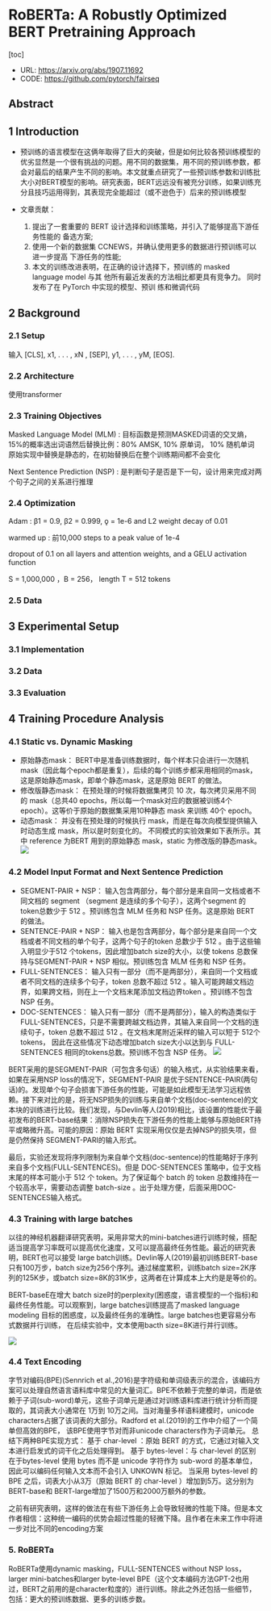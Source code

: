 # RoBERTa: A Robustly Optimized BERT Pretraining Approach
[toc]
- URL: https://arxiv.org/abs/1907.11692
- CODE: https://github.com/pytorch/fairseq

## Abstract

## 1 Introduction
- 预训练的语言模型在这俩年取得了巨大的突破，但是如何比较各预训练模型的优劣显然是一个很有挑战的问题。用不同的数据集，用不同的预训练参数，都会对最后的结果产生不同的影响。本文就重点研究了一些预训练参数和训练批大小对BERT模型的影响。研究表面，BERT远远没有被充分训练，如果训练充分且技巧运用得到，其表现完全能超过（或不逊色于）后来的预训练模型

- 文章贡献：
     1. 提出了一套重要的 BERT 设计选择和训练策略，并引入了能够提高下游任务性能的 备选方案; 
     2. 使用一个新的数据集 CCNEWS，并确认使用更多的数据进行预训练可以进一步提高 下游任务的性能; 
     3. 本文的训练改进表明，在正确的设计选择下，预训练的 masked language model 与其 他所有最近发表的方法相比都更具有竞争力。 
同时发布了在 PyTorch 中实现的模型、预训 练和微调代码

## 2 Background
### 2.1 Setup
输入 [CLS], x1, . . . , xN , [SEP], y1, . . . , yM, [EOS].

### 2.2 Architecture
使用transformer

### 2.3 Training Objectives
Masked Language Model (MLM)
: 目标函数是预测MASKED词语的交叉熵，15%的概率选出词语然后替换比例：80% AMSK, 10% 原单词， 10% 随机单词
原始实现中替换是静态的，在初始替换后在整个训练期间都不会变化

Next Sentence Prediction (NSP)
: 是判断句子是否是下一句，设计用来完成对两个句子之间的关系进行推理

### 2.4 Optimization
Adam
:  β1 = 0.9, β2 = 0.999, ǫ = 1e-6 and L2 weight decay of 0.01

warmed up
: 前10,000 steps to a peak value of 1e-4

dropout of 0.1 on all layers and attention weights, and a GELU activation function

S = 1,000,000 ，B = 256，  length T = 512 tokens

### 2.5 Data
## 3 Experimental Setup
### 3.1 Implementation
### 3.2 Data
### 3.3 Evaluation

## 4 Training Procedure Analysis
### 4.1 Static vs. Dynamic Masking
- 原始静态mask：
BERT中是准备训练数据时，每个样本只会进行一次随机mask（因此每个epoch都是重复），后续的每个训练步都采用相同的mask，这是原始静态mask，即单个静态mask，这是原始 BERT 的做法。
- 修改版静态mask：
在预处理的时候将数据集拷贝 10 次，每次拷贝采用不同的 mask（总共40 epochs，所以每一个mask对应的数据被训练4个epoch）。这等价于原始的数据集采用10种静态 mask 来训练 40个 epoch。
- 动态mask：
并没有在预处理的时候执行 mask，而是在每次向模型提供输入时动态生成 mask，所以是时刻变化的。
不同模式的实验效果如下表所示。其中 reference 为BERT 用到的原始静态 mask，static 为修改版的静态mask。
![](../../images/d0001/132002041110501.png)

### 4.2 Model Input Format and Next Sentence Prediction
- SEGMENT-PAIR + NSP：
输入包含两部分，每个部分是来自同一文档或者不同文档的 segment （segment 是连续的多个句子），这两个segment 的token总数少于 512 。预训练包含 MLM 任务和 NSP 任务。这是原始 BERT 的做法。
- SENTENCE-PAIR + NSP：
输入也是包含两部分，每个部分是来自同一个文档或者不同文档的单个句子，这两个句子的token 总数少于 512 。由于这些输入明显少于512 个tokens，因此增加batch size的大小，以使 tokens 总数保持与SEGMENT-PAIR + NSP 相似。预训练包含 MLM 任务和 NSP 任务。
- FULL-SENTENCES：
输入只有一部分（而不是两部分），来自同一个文档或者不同文档的连续多个句子，token 总数不超过 512 。输入可能跨越文档边界，如果跨文档，则在上一个文档末尾添加文档边界token 。预训练不包含 NSP 任务。
- DOC-SENTENCES：
输入只有一部分（而不是两部分），输入的构造类似于FULL-SENTENCES，只是不需要跨越文档边界，其输入来自同一个文档的连续句子，token 总数不超过 512 。在文档末尾附近采样的输入可以短于 512个tokens， 因此在这些情况下动态增加batch size大小以达到与 FULL-SENTENCES 相同的tokens总数。预训练不包含 NSP 任务。
![](../../images/d0001/xxxxxxxxxxxxxxxxxxx2.png)

BERT采用的是SEGMENT-PAIR（可包含多句话）的输入格式，从实验结果来看，如果在采用NSP loss的情况下，SEGMENT-PAIR 是优于SENTENCE-PAIR(两句话)的。发现单个句子会损害下游任务的性能，可能是如此模型无法学习远程依赖。接下来对比的是，将无NSP损失的训练与来自单个文档(doc-sentence)的文本块的训练进行比较。我们发现，与Devlin等人(2019)相比，该设置的性能优于最初发布的BERT-base结果：消除NSP损失在下游任务的性能上能够与原始BERT持平或略微升高。可能的原因：原始 BERT 实现采用仅仅是去掉NSP的损失项，但是仍然保持 SEGMENT-PARI的输入形式。

最后，实验还发现将序列限制为来自单个文档(doc-sentence)的性能略好于序列来自多个文档(FULL-SENTENCES)。但是 DOC-SENTENCES 策略中，位于文档末尾的样本可能小于 512 个 token。为了保证每个 batch 的 token 总数维持在一个较高水平，需要动态调整 batch-size 。出于处理方便，后面采用DOC-SENTENCES输入格式。

### 4.3 Training with large batches
以往的神经机器翻译研究表明，采用非常大的mini-batches进行训练时候，搭配适当提高学习率既可以提高优化速度，又可以提高最终任务性能。最近的研究表明，BERT也可以接受 large batch训练。Devlin等人(2019)最初训练BERT-base只有100万步，batch size为256个序列。通过梯度累积，训练batch size=2K序列的125K步，或batch size=8K的31K步，这两者在计算成本上大约是是等价的。

BERT-baseE在增大 batch size时的perplexity(困惑度，语言模型的一个指标)和最终任务性能。可以观察到，large batches训练提高了masked language modeling 目标的困惑度，以及最终任务的准确性。large batches也更容易分布式数据并行训练， 在后续实验中，文本使用bacth size=8K进行并行训练。

![](../../images/d0001/xxxxxxxxxxx3.png)

### 4.4 Text Encoding
字节对编码(BPE)(Sennrich et al.,2016)是字符级和单词级表示的混合，该编码方案可以处理自然语言语料库中常见的大量词汇。BPE不依赖于完整的单词，而是依赖于子词(sub-word)单元，这些子词单元是通过对训练语料库进行统计分析而提取的，其词表大小通常在 1万到 10万之间。当对海量多样语料建模时，unicode characters占据了该词表的大部分。Radford et al.(2019)的工作中介绍了一个简单但高效的BPE， 该BPE使用字节对而非unicode characters作为子词单元。
总结下两种BPE实现方式：
基于 char-level ：原始 BERT 的方式，它通过对输入文本进行启发式的词干化之后处理得到。
基于 bytes-level：与 char-level 的区别在于bytes-level 使用 bytes 而不是 unicode 字符作为 sub-word 的基本单位，因此可以编码任何输入文本而不会引入 UNKOWN 标记。
当采用 bytes-level 的 BPE 之后，词表大小从3万（原始 BERT 的 char-level ）增加到5万。这分别为 BERT-base和 BERT-large增加了1500万和2000万额外的参数。

之前有研究表明，这样的做法在有些下游任务上会导致轻微的性能下降。但是本文作者相信：这种统一编码的优势会超过性能的轻微下降。且作者在未来工作中将进一步对比不同的encoding方案

### 5. RoBERTa
RoBERTa使用dynamic masking，FULL-SENTENCES without NSP loss，larger mini-batches和larger byte-level BPE（这个文本编码方法GPT-2也用过，BERT之前用的是character粒度的）进行训练。除此之外还包括一些细节，包括：更大的预训练数据、更多的训练步数。
